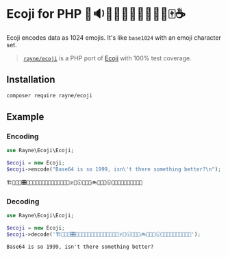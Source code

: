 # Ecoji for PHP 🏣🔉🦐🔼🍉🔹🦒📲🐒🍍🀄☕

Ecoji encodes data as 1024 emojis.
It's like `base1024` with an emoji character set.

> [`rayne/ecoji`](https://packagist.org/packages/rayne/ecoji) is a PHP port of [Ecoji](https://github.com/keith-turner/ecoji) with 100% test coverage.

## Installation

```bash
composer require rayne/ecoji
```

## Example

### Encoding

```php
use Rayne\Ecoji\Ecoji;

$ecoji = new Ecoji;
$ecoji->encode("Base64 is so 1999, isn\'t there something better?\n");
```

```
🏗📩🎦🐇🎛📘🔯🚜💞😽🆖🐊🎱🥁🚄🌱💞😭💮🇵💢🕥🐭🔸🍉🚲🦑🐶💢🕥🔮🔺🍉📸🐮🌼👦🚟🥴📑
```

### Decoding

```php
use Rayne\Ecoji\Ecoji;

$ecoji = new Ecoji;
$ecoji->decode('🏗📩🎦🐇🎛📘🔯🚜💞😽🆖🐊🎱🥁🚄🌱💞😭💮🇵💢🕥🐭🔸🍉🚲🦑🐶💢🕥🔮🔺🍉📸🐮🌼👦🚟🥴📑');
```

```
Base64 is so 1999, isn't there something better?
```
